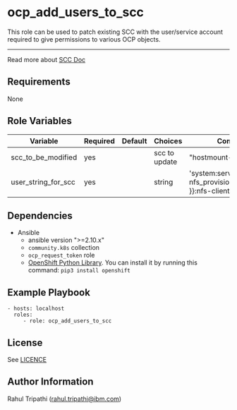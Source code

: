 ocp_add_users_to_scc
=========

This role can be used to patch existing SCC with the user/service account required to give permissions to various OCP objects.

---------

Read more about [SCC Doc](https://www.openshift.com/blog/understanding-service-accounts-sccs)

Requirements
--------------

None

Role Variables
--------------

| Variable                | Required | Default | Choices                   | Comments                                 |
|-------------------------|----------|---------|---------------------------|------------------------------------------|
| scc_to_be_modified     | yes       |    |  scc to update              |      "hostmount-anyuid"                     |
| user_string_for_scc     | yes      |    |  string                | 'system:serviceaccount:{{ nfs_provisioner_namespace }}:nfs-client-provisioner'                         |

Dependencies
------------

* Ansible
  * ansible version ">=2.10.x"
  * `community.k8s` collection
  * `ocp_request_token` role
  * [OpenShift Python Library](https://pypi.org/project/openshift/). You can install it by running this command: `pip3 install openshift`

Example Playbook
----------------

    - hosts: localhost
      roles:
         - role: ocp_add_users_to_scc 

License
-------

See [LICENCE](https://github.com/IBM/community-automation/blob/master/LICENSE)

Author Information
------------------

Rahul Tripathi (rahul.tripathi@ibm.com)  
